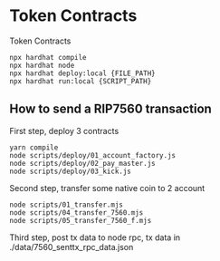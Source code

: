 # Token Contracts

Token Contracts

```shell
npx hardhat compile
npx hardhat node
npx hardhat deploy:local {FILE_PATH}
npx hardhat run:local {SCRIPT_PATH}
```

## How to send a RIP7560 transaction

First step, deploy 3 contracts
```
yarn compile
node scripts/deploy/01_account_factory.js
node scripts/deploy/02_pay_master.js
node scripts/deploy/03_kick.js
```

Second step, transfer some native coin to 2 account
```
node scripts/01_transfer.mjs
node scripts/04_transfer_7560.mjs
node scripts/05_transfer_7560_f.mjs
```

Third step, post tx data to node rpc, tx data in ./data/7560_senttx_rpc_data.json
